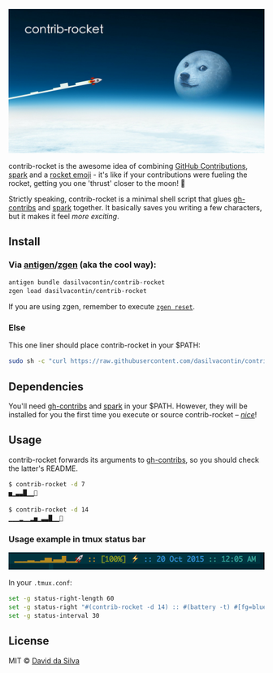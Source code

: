 ![contrib-rocket header][header-image]

contrib-rocket is the awesome idea of combining [GitHub Contributions][github-contributions], [spark][spark] and a [rocket emoji][rocket-emoji] - it's like if your contributions were fueling the rocket, getting you one 'thrust' closer to the moon! 🌚

Strictly speaking, contrib-rocket is a minimal shell script that glues [gh-contribs][gh-contribs] and [spark][spark] together. It basically saves you writing a few characters, but it makes it feel _more exciting_.

## Install

### Via [antigen][antigen]/[zgen][zgen] (aka the cool way):

```sh
antigen bundle dasilvacontin/contrib-rocket
zgen load dasilvacontin/contrib-rocket
```

If you are using zgen, remember to execute [`zgen reset`][zgen-reset].

### Else

This one liner should place contrib-rocket in your $PATH:

```sh
sudo sh -c "curl https://raw.githubusercontent.com/dasilvacontin/contrib-rocket/master/contrib-rocket.sh -o /usr/local/bin/contrib-rocket && chmod +x /usr/local/bin/contrib-rocket"
```

## Dependencies

You'll need [gh-contribs][gh-contribs] and [spark][spark] in your $PATH. However, they will be installed for you the first time you execute or source contrib-rocket – [_nice_][nice]!

## Usage

contrib-rocket forwards its arguments to [gh-contribs][gh-contribs], so you should check the latter's README.

```bash
$ contrib-rocket -d 7
▅▁▃▃█▁▁🚀

$ contrib-rocket -d 14
▁▁▁▂▁▁▂▅▁▃▃█▁▁🚀
```

### Usage example in tmux status bar

![tmux example screenshot][tmux-screenshot]

In your `.tmux.conf`:
```bash
set -g status-right-length 60
set -g status-right "#(contrib-rocket -d 14) :: #(battery -t) #[fg=blue]:: %d %b %Y #[fg=cyan]::%l:%M %p "
set -g status-interval 30
```

## License

MIT © [David da Silva](http://dasilvacont.in)

[header-image]: contrib-rocket.png
[github-contributions]: https://help.github.com/articles/viewing-contributions-on-your-profile-page/
[spark]: https://github.com/holman/spark
[rocket-emoji]: http://emojipedia.org/rocket/
[gh-contribs]: https://github.com/dasilvacontin/gh-contribs
[nice]: http://gifsec.com/wp-content/uploads/2014/02/boss-gifs.gif
[antigen]: https://github.com/zsh-users/antigen
[zgen]: https://github.com/tarjoilija/zgen
[zgen-reset]: https://github.com/tarjoilija/zgen#remove-the-init-script
[tmux-screenshot]: tmux-screenshot.png
[kitlard-imgur]: http://imgur.com/gallery/Sznci

